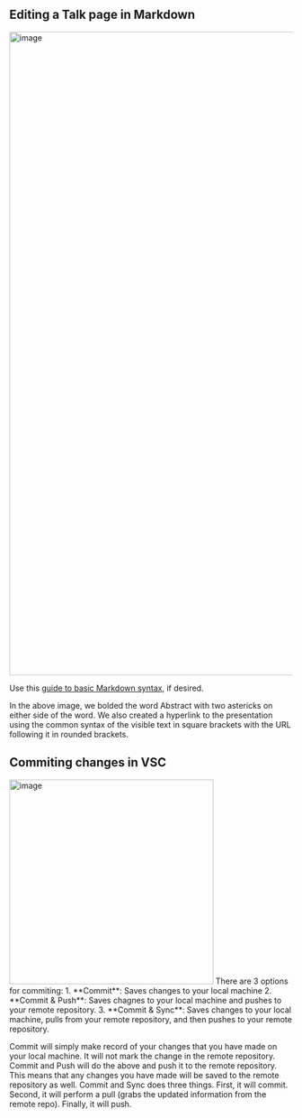 ## Editing a Talk page in Markdown
<img width="1142" alt="image" src="https://user-images.githubusercontent.com/61304033/224054707-b39925b4-2023-4ac9-9e41-cb83417067de.png">

Use this [guide to basic Markdown syntax](https://www.markdownguide.org/basic-syntax/), if desired.

In the above image, we bolded the word Abstract with two astericks on either side of the word. 
We also created a hyperlink to the presentation using the common syntax of the visible text in square brackets with the URL following it in rounded brackets.

## Commiting changes in VSC
<img width="363" alt="image" src="https://user-images.githubusercontent.com/61304033/224056777-9926d3c3-c4e3-4cdf-96d6-55ab842e962e.png">
There are 3 options for commiting:
1. **Commit**: Saves changes to your local machine
2. **Commit & Push**: Saves chagnes to your local machine and pushes to your remote repository.
3. **Commit & Sync**: Saves changes to your local machine, pulls from your remote repository, and then pushes to your remote repository.



Commit will simply make record of your changes that you have made on your local machine. It will not mark the change in the remote repository.
Commit and Push will do the above and push it to the remote repository. This means that any changes you have made will be saved to the remote repository as well.
Commit and Sync does three things. First, it will commit. Second, it will perform a pull (grabs the updated information from the remote repo). Finally, it will push.


